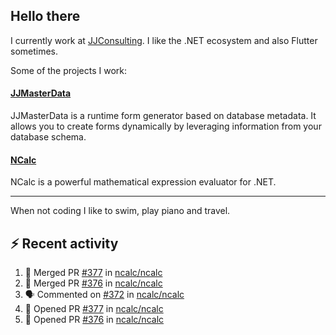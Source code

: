 ## Hello there 

I currently work at [JJConsulting](https://www.github.com/jjconsulting). I like the .NET ecosystem and also Flutter sometimes. 

Some of the projects I work:
#### [JJMasterData](https://www.github.com/jjconsulting/JJMasterData) 
JJMasterData is a runtime form generator based on database metadata. It allows you to create forms dynamically by leveraging information from your database schema.

#### [NCalc](https://www.github.com/ncalc/ncalc) 
NCalc is a powerful mathematical expression evaluator for .NET.

---

When not coding I like to swim, play piano and travel.
<!--
I also have a tailless cat:

<img src="https://github.com/user-attachments/assets/43e65a0e-6603-42f2-bd36-d203384d9c81" width="150"/>
-->
<!--Easter egg for you reading the source 🥚 https://www.youtube.com/watch?v=dQw4w9WgXcQ-->


## ⚡ Recent activity

<!--START_SECTION:activity-->
1. 🎉 Merged PR [#377](https://github.com/ncalc/ncalc/pull/377) in [ncalc/ncalc](https://github.com/ncalc/ncalc)
2. 🎉 Merged PR [#376](https://github.com/ncalc/ncalc/pull/376) in [ncalc/ncalc](https://github.com/ncalc/ncalc)
3. 🗣 Commented on [#372](https://github.com/ncalc/ncalc/issues/372#issuecomment-2543995370) in [ncalc/ncalc](https://github.com/ncalc/ncalc)
4. 💪 Opened PR [#377](https://github.com/ncalc/ncalc/pull/377) in [ncalc/ncalc](https://github.com/ncalc/ncalc)
5. 💪 Opened PR [#376](https://github.com/ncalc/ncalc/pull/376) in [ncalc/ncalc](https://github.com/ncalc/ncalc)
<!--END_SECTION:activity-->
